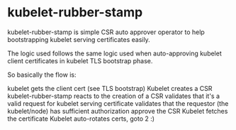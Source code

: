 # kubelet-rubber-stamp

kubelet-rubber-stamp is simple CSR auto approver operator to help bootstrapping kubelet serving certificates easily.

The logic used follows the same logic used when auto-approving kubelet client certificates in kubelet TLS bootstrap phase.

So basically the flow is:

kubelet gets the client cert (see TLS bootstrap)
Kubelet creates a CSR
kubelet-rubber-stamp reacts to the creation of a CSR
validates that it's a valid request for kubelet serving certificate
validates that the requestor (the kubelet/node) has sufficient authorization
approve the CSR
Kubelet fetches the certificate
Kubelet auto-rotates certs, goto 2 :)
